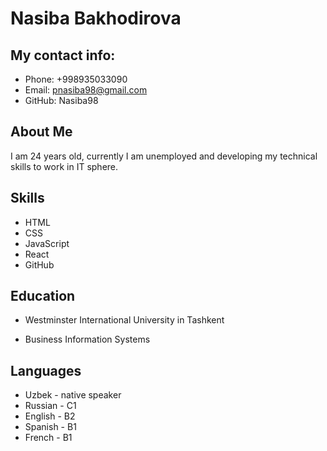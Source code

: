 # Nasiba Bakhodirova
## My contact info:
* Phone: +998935033090
* Email: pnasiba98@gmail.com
* GitHub: Nasiba98
## About Me
I am 24 years old, currently I am unemployed and developing my technical skills to work in IT sphere.
## Skills
* HTML
* CSS
* JavaScript
* React
* GitHub
## Education
* Westminster International University in Tashkent
+ Business Information Systems
## Languages
* Uzbek - native speaker
* Russian - C1
* English - B2
* Spanish - B1
* French - B1